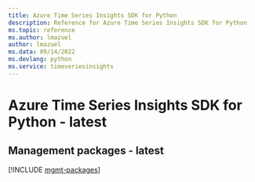 ```yaml
---
title: Azure Time Series Insights SDK for Python
description: Reference for Azure Time Series Insights SDK for Python
ms.topic: reference
ms.author: lmazuel
author: lmazuel
ms.data: 09/14/2022
ms.devlang: python
ms.service: timeseriesinsights
---
```

# Azure Time Series Insights SDK for Python - latest

## Management packages - latest
[!INCLUDE [mgmt-packages](time-series-insights-mgmt-index.md)]